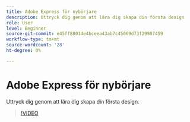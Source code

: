 ```yaml
---
title: Adobe Express för nybörjare
description: Uttryck dig genom att lära dig skapa din första design
role: User
level: Beginner
source-git-commit: e45ff88014e4bceea43ab7c45069d73f29987459
workflow-type: tm+mt
source-wordcount: '28'
ht-degree: 0%

---
```


# Adobe Express för nybörjare

Uttryck dig genom att lära dig skapa din första design.

>[!VIDEO](https://video.tv.adobe.com/v/3420225?quality=12&learn=on&hidetitle=true)
